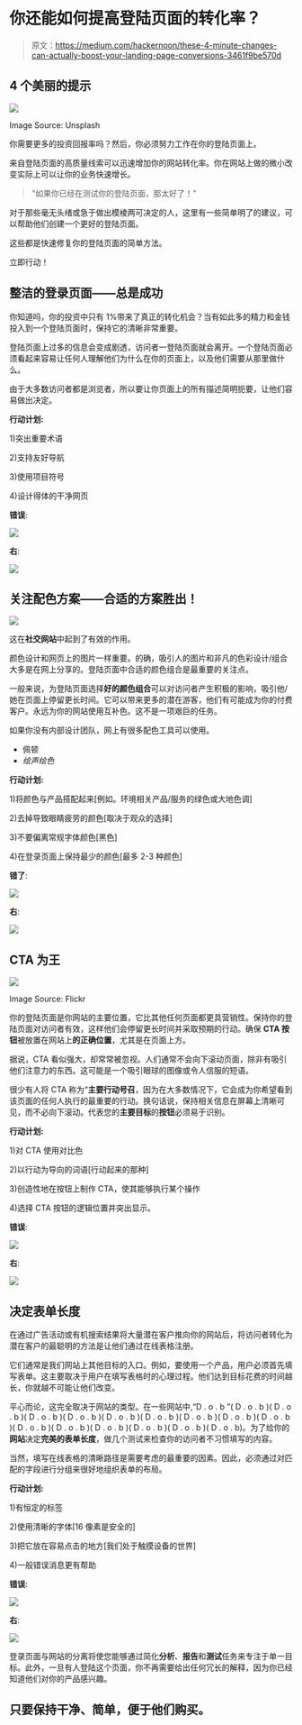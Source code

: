 # 你还能如何提高登陆页面的转化率？

> 原文：<https://medium.com/hackernoon/these-4-minute-changes-can-actually-boost-your-landing-page-conversions-3461f9be570d>

## 4 个美丽的提示

![](img/fff5efe5dbda7542da9b8503124d2725.png)

Image Source: Unsplash

你需要更多的投资回报率吗？然后，你必须努力工作在你的登陆页面上。

来自登陆页面的高质量线索可以迅速增加你的网站转化率。你在网站上做的微小改变实际上可以让你的业务快速增长。

> "如果你已经在测试你的登陆页面，那太好了！"

对于那些毫无头绪或急于做出模棱两可决定的人，这里有一些简单明了的建议，可以帮助他们创建一个更好的登陆页面。

这些都是快速修复你的登陆页面的简单方法。

立即行动！

## **整洁的登录页面——总是成功**

你知道吗，你的投资中只有 1%带来了真正的转化机会？当有如此多的精力和金钱投入到一个登陆页面时，保持它的清晰非常重要。

登陆页面上过多的信息会变成剧透，访问者一登陆页面就会离开。一个登陆页面必须看起来容易让任何人理解他们为什么在你的页面上，以及他们需要从那里做什么。

由于大多数访问者都是浏览者，所以要让你页面上的所有描述简明扼要，让他们容易做出决定。

**行动计划:**

1)突出重要术语

2)支持友好导航

3)使用项目符号

4)设计得体的干净网页

**错误**:

![](img/69fb2359e4232ea57ff8d51be68b25f0.png)

**右**:

![](img/93287bedb9c66f8c5e716eede59cb833.png)

## **关注配色方案——合适的方案胜出！**

![](img/b24db7378ee9f242006738603c1a007b.png)

这在**社交网站**中起到了有效的作用。

颜色设计和网页上的图片一样重要。的确，吸引人的图片和非凡的色彩设计/组合大多是在网上分享的。登陆页面中合适的颜色组合是最重要的关注点。

一般来说，为登陆页面选择**好的颜色组合**可以对访问者产生积极的影响，吸引他/她在页面上停留更长时间。它可以带来更多的潜在游客，他们有可能成为你的付费客户。永远为你的网站使用互补色。这不是一项艰巨的任务。

如果你没有内部设计团队，网上有很多配色工具可以使用。

*   佩顿
*   *绘声绘色*

**行动计划:**

1)将颜色与产品搭配起来[例如。环境相关产品/服务的绿色或大地色调]

2)去掉导致眼睛疲劳的颜色[取决于观众的选择]

3)不要偏离常规字体颜色[黑色]

4)在登录页面上保持最少的颜色[最多 2-3 种颜色]

**错了**:

![](img/971a00a0c4bc51e8bc0c93bb9c68ad51.png)

**右**:

![](img/1316d8e798cb2d95af9139743d91edb9.png)

## **CTA 为王**

![](img/6a45d9e63c341bdca1d8cfe580633f85.png)

Image Source: Flickr

你的登陆页面是你网站的主要位置，它比其他任何页面都更具营销性。保持你的登陆页面对访问者有效，这样他们会停留更长时间并采取预期的行动。确保 **CTA 按钮**被放置在网站上**的正确位置**，尤其是在页面上方。

据说，CTA 看似强大，却常常被忽视。人们通常不会向下滚动页面，除非有吸引他们注意力的东西。这可能是一个吸引眼球的图像或令人信服的短语。

很少有人将 CTA 称为“**主要行动号召**，因为在大多数情况下，它会成为你希望看到该页面的任何人执行的最重要的行动。换句话说，保持相关信息在屏幕上清晰可见，而不必向下滚动。代表您的**主要目标**的**按钮**必须易于识别。

**行动计划:**

1)对 CTA 使用对比色

2)以行动为导向的词语[行动起来的那种]

3)创造性地在按钮上制作 CTA，使其能够执行某个操作

4)选择 CTA 按钮的逻辑位置并突出显示。

**错误**:

![](img/2cb9b8fe45124d9092ad60a7be243c0c.png)

**右**:

![](img/8083aff3d9fdf740c790dd1c4eb0b65e.png)

## **决定表单长度**

在通过广告活动或有机搜索结果将大量潜在客户推向你的网站后，将访问者转化为潜在客户的最聪明的方法是让他们通过在线表格注册。

它们通常是我们网站上其他目标的入口。例如，要使用一个产品，用户必须首先填写表单。这主要取决于用户在填写表格时的心理过程。他们达到目标花费的时间越长，你就越不可能让他们改变。

平心而论，这完全取决于网站的类型。在一些网站中,“D . o . b ”( D . o . b )( D . o . b )( D . o . b )( D . o . b )( D . o . b )( D . o . b )( D . o . b )( D . o . b )( D . o . b )( D . o . b )( D . o . b )( D . o . b )( D . o . b )( D . o . b )( D . o . b)。为了给你的**网站**决定**完美的表单长度**，做几个测试来检查你的访问者不习惯填写的内容。

当然，填写在线表格的清晰路径是需要考虑的最重要的因素。因此，必须通过对匹配的字段进行分组来很好地组织表单的布局。

**行动计划:**

1)有恒定的标签

2)使用清晰的字体[16 像素是安全的]

3)把它放在容易点击的地方[我们处于触摸设备的世界]

4)一般错误消息更有帮助

**错误**:

![](img/98e89134a832dd03b2d8c5a934d35c4f.png)

**右**:

![](img/4f8d9d3731d63b9440209e9b434eaad7.png)

登录页面与网站的分离将使您能够通过简化**分析**、**报告**和**测试**任务来专注于单一目标。此外，一旦有人登陆这个页面，你不再需要给出任何冗长的解释，因为你已经知道他们对你的产品感兴趣。

## 只要保持干净、简单，便于他们购买。